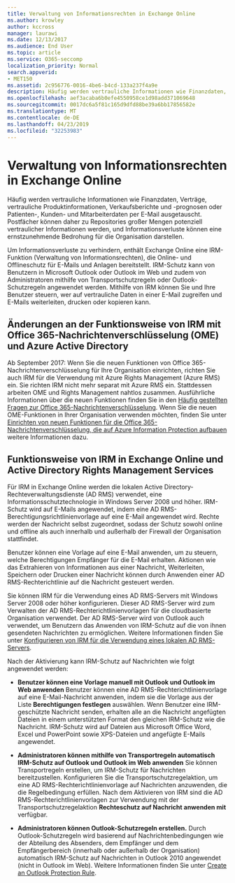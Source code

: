 ```yaml
---
title: Verwaltung von Informationsrechten in Exchange Online
ms.author: krowley
author: kccross
manager: laurawi
ms.date: 12/13/2017
ms.audience: End User
ms.topic: article
ms.service: O365-seccomp
localization_priority: Normal
search.appverid:
- MET150
ms.assetid: 2c956776-0016-4be6-b4cd-133a237f4a9e
description: Häufig werden vertrauliche Informationen wie Finanzdaten, Verträge, vertrauliche Produktinformationen, Verkaufsberichte und -prognosen oder Patienten-, Kunden- und Mitarbeiterdaten per E-Mail ausgetauscht. Postfächer können daher zu Repositories großer Mengen potenziell vertraulicher Informationen werden, und Informationsverluste können eine ernstzunehmende Bedrohung für die Organisation darstellen.
ms.openlocfilehash: aef3acaba6b0efe4550958ce1d98add371069648
ms.sourcegitcommit: 0017dc6a5f81c165d9dfd88be39a6bb17856582e
ms.translationtype: MT
ms.contentlocale: de-DE
ms.lasthandoff: 04/23/2019
ms.locfileid: "32253983"
---
```

# <a name="information-rights-management-in-exchange-online"></a>Verwaltung von Informationsrechten in Exchange Online

Häufig werden vertrauliche Informationen wie Finanzdaten, Verträge, vertrauliche Produktinformationen, Verkaufsberichte und -prognosen oder Patienten-, Kunden- und Mitarbeiterdaten per E-Mail ausgetauscht. Postfächer können daher zu Repositories großer Mengen potenziell vertraulicher Informationen werden, und Informationsverluste können eine ernstzunehmende Bedrohung für die Organisation darstellen.
  
Um Informationsverluste zu verhindern, enthält Exchange Online eine IRM-Funktion (Verwaltung von Informationsrechten), die Online- und Offlineschutz für E-Mails und Anlagen bereitstellt. IRM-Schutz kann von Benutzern in Microsoft Outlook oder Outlook im Web und zudem von Administratoren mithilfe von Transportschutzregeln oder Outlook-Schutzregeln angewendet werden. Mithilfe von IRM können Sie und Ihre Benutzer steuern, wer auf vertrauliche Daten in einer E-Mail zugreifen und E-Mails weiterleiten, drucken oder kopieren kann.
  
## <a name="changes-to-how-irm-works-with-office-365-message-encryption-ome-and-azure-active-directory"></a>Änderungen an der Funktionsweise von IRM mit Office 365-Nachrichtenverschlüsselung (OME) und Azure Active Directory

Ab September 2017: Wenn Sie die neuen Funktionen von Office 365-Nachrichtenverschlüsselung für Ihre Organisation einrichten, richten Sie auch IRM für die Verwendung mit Azure Rights Management (Azure RMS) ein. Sie richten IRM nicht mehr separat mit Azure RMS ein. Stattdessen arbeiten OME und Rights Management nahtlos zusammen. Ausführliche Informationen über die neuen Funktionen finden Sie in den [Häufig gestellten Fragen zur Office 365-Nachrichtenverschlüsselung](https://support.office.com/article/0432dce9-d9b6-4e73-8a13-4a932eb0081e). Wenn Sie die neuen OME-Funktionen in Ihrer Organisation verwenden möchten, finden Sie unter [Einrichten von neuen Funktionen für die Office 365-Nachrichtenverschlüsselung, die auf Azure Information Protection aufbauen](https://support.office.com/article/7ff0c040-b25c-4378-9904-b1b50210d00e) weitere Informationen dazu.
  
## <a name="how-irm-works-with-exchange-online-and-active-directory-rights-management-services"></a>Funktionsweise von IRM in Exchange Online und Active Directory Rights Management Services

Für IRM in Exchange Online werden die lokalen Active Directory-Rechteverwaltungsdienste (AD RMS) verwendet, eine Informationsschutztechnologie in Windows Server 2008 und höher. IRM-Schutz wird auf E-Mails angewendet, indem eine AD RMS-Berechtigungsrichtlinienvorlage auf eine E-Mail angewendet wird. Rechte werden der Nachricht selbst zugeordnet, sodass der Schutz sowohl online und offline als auch innerhalb und außerhalb der Firewall der Organisation stattfindet.
  
Benutzer können eine Vorlage auf eine E-Mail anwenden, um zu steuern, welche Berechtigungen Empfänger für die E-Mail erhalten. Aktionen wie das Extrahieren von Informationen aus einer Nachricht, Weiterleiten, Speichern oder Drucken einer Nachricht können durch Anwenden einer AD RMS-Rechterichtlinie auf die Nachricht gesteuert werden.
  
Sie können IRM für die Verwendung eines AD RMS-Servers mit Windows Server 2008 oder höher konfigurieren. Dieser AD RMS-Server wird zum Verwalten der AD RMS-Rechterichtlinienvorlagen für die cloudbasierte Organisation verwendet. Der AD RMS-Server wird von Outlook auch verwendet, um Benutzern das Anwenden von IRM-Schutz auf die von ihnen gesendeten Nachrichten zu ermöglichen. Weitere Informationen finden Sie unter [Konfigurieren von IRM für die Verwendung eines lokalen AD RMS-Servers](configure-irm-to-use-an-on-premises-ad-rms-server.md). 
  
Nach der Aktivierung kann IRM-Schutz auf Nachrichten wie folgt angewendet werden:
  
- **Benutzer können eine Vorlage manuell mit Outlook und Outlook im Web anwenden** Benutzer können eine AD RMS-Rechterichtlinienvorlage auf eine E-Mail-Nachricht anwenden, indem sie die Vorlage aus der Liste **Berechtigungen festlegen** auswählen. Wenn Benutzer eine IRM-geschützte Nachricht senden, erhalten alle an die Nachricht angefügten Dateien in einem unterstützten Format den gleichen IRM-Schutz wie die Nachricht. IRM-Schutz wird auf Dateien aus Microsoft Office Word, Excel und PowerPoint sowie XPS-Dateien und angefügte E-Mails angewendet. 
    
- **Administratoren können mithilfe von Transportregeln automatisch IRM-Schutz auf Outlook und Outlook im Web anwenden** Sie können Transportregeln erstellen, um IRM-Schutz für Nachrichten bereitzustellen. Konfigurieren Sie die Transportschutzregelaktion, um eine AD RMS-Rechterichtlinienvorlage auf Nachrichten anzuwenden, die die Regelbedingung erfüllen. Nach dem Aktivieren von IRM sind die AD RMS-Rechterichtlinienvorlagen zur Verwendung mit der Transportschutzregelaktion **Rechteschutz auf Nachricht anwenden mit** verfügbar.
    
- **Administratoren können Outlook-Schutzregeln erstellen.** Durch Outlook-Schutzregeln wird basierend auf Nachrichtenbedingungen wie der Abteilung des Absenders, dem Empfänger und dem Empfängerbereich (innerhalb oder außerhalb der Organisation) automatisch IRM-Schutz auf Nachrichten in Outlook 2010 angewendet (nicht in Outlook im Web). Weitere Informationen finden Sie unter [Create an Outlook Protection Rule](http://technet.microsoft.com/library/da64750d-faaf-44de-ad8c-888eba7fbdbf.aspx).
    

